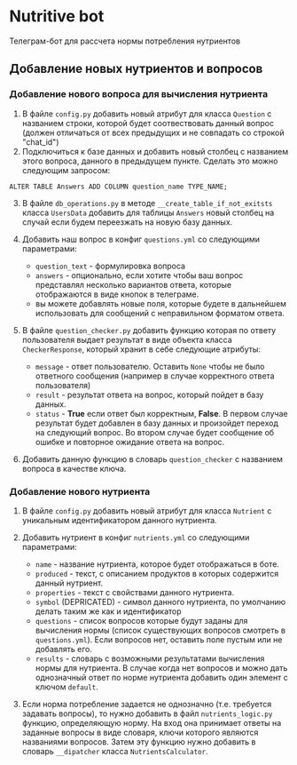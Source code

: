 # Nutritive bot

Телеграм-бот для рассчета нормы потребления нутриентов

## Добавление новых нутриентов и вопросов

### Добавление нового вопроса для вычисления нутриента

1. В файле `config.py` добавить новый атрибут для класса `Question` с названием строки, которой будет соотвествовать данный вопрос (должен отличаться от всех предыдущих и не совпадать со строкой "chat_id")
2. Подключиться к базе данных и добавить новый столбец с названием этого вопроса, данного в предыдущем пункте. Сделать это можно следующим запросом:
```
ALTER TABLE Answers ADD COLUMN question_name TYPE_NAME;
```
3. В файле `db_operations.py` в методе `__create_table_if_not_exitsts` класса `UsersData` добавить для таблицы `Answers` новый столбец на случай если будем переезжать на новую базу данных.
4. Добавить наш вопрос в конфиг `questions.yml` со следующими параметрами:
   - `question_text` - формулировка вопроса
   - `answers` - опционально, если хотите чтобы ваш вопрос представлял несколько вариантов ответа, которые отображаются в виде кнопок в телеграме.
   - вы можете добавлять новые поля, которые будете в дальнейшем использовать для сообщений с неправильном  форматом ответа.
5. В файле `question_checker.py` добавить функцию которая по ответу пользователя выдает результат в виде объекта класса `CheckerResponse`, который хранит в себе следующие атрибуты:
   - `message` - ответ пользователю. Оставить `None` чтобы не было ответного сообщения (например в случае корректного ответа пользователя)
   - `result` - результат ответа на вопрос, который пойдет в базу данных.
   - `status` - **True** если ответ был корректным, **False**. В первом случае результат будет добавлен в базу данных и произойдет переход на следующий вопрос. Во втором случае будет сообщение об ошибке и повторное ожидание ответа на вопрос.

6. Добавить данную функцию в словарь `question_checker` с названием вопроса в качестве ключа.

### Добавление нового нутриента

1. В файле `config.py` добавить новый атрибут для класса `Nutrient` с уникальным идентификатором данного нутриента.
2. Добавить нутриент в конфиг `nutrients.yml` со следующими параметрами:
   - `name` - название нутриента, которое будет отображаться в боте.
   - `produced` - текст, с описанием продуктов в которых содержится данный нутриент.
   - `properties` - текст с свойствами данного нутриента.
   - `symbol` (DEPRICATED) - символ данного нутриента, по умолчанию делать таким же как и идентификатор
   - `questions` - список вопросов которые будут заданы для вычисления нормы (список существующих вопросов смотреть в `questions.yml`). Если вопросов нет, оставить поле пустым или не добавлять его.
   - `results` - словарь с возможными результатами вычисления нормы для нутриента. В случае когда нет вопросов и можно дать однозначный ответ по норме нутриента добавить один элемент с ключом `default`.

3. Если норма потребление задается не однозначно (т.е. требуется задавать вопросы), то нужно добавить в файл `nutrients_logic.py` функцию, определяющую норму. На вход она принимает ответы на заданные вопросы в виде словаря, ключи которого являются названиями вопросов. Затем эту функцию нужно добавить в cловарь `__dipatcher` класса `NutrientsCalculator`.